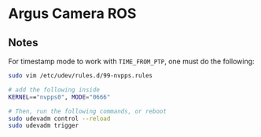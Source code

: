 # Argus Camera ROS

## Notes
For timestamp mode to work with `TIME_FROM_PTP`, one must do the following:

```bash
sudo vim /etc/udev/rules.d/99-nvpps.rules

# add the following inside
KERNEL=="nvpps0", MODE="0666"

# Then, run the following commands, or reboot
sudo udevadm control --reload
sudo udevadm trigger
```
